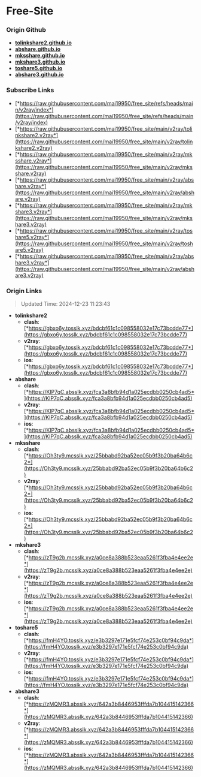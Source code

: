 # Free-Site

### Origin Github

- [**tolinkshare2.github.io**](https://github.com/tolinkshare2/tolinkshare2.github.io)
- [**abshare.github.io**](https://github.com/abshare/abshare.github.io)
- [**mksshare.github.io**](https://github.com/mksshare/mksshare.github.io)
- [**mkshare3.github.io**](https://github.com/mkshare3/mkshare3.github.io)
- [**toshare5.github.io**](https://github.com/toshare5/toshare5.github.io)
- [**abshare3.github.io**](https://github.com/abshare3/abshare3.github.io)

### Subscribe Links

- [*https://raw.githubusercontent.com/mai19950/free_site/refs/heads/main/v2ray/index*](https://raw.githubusercontent.com/mai19950/free_site/refs/heads/main/v2ray/index)
- [*https://raw.githubusercontent.com/mai19950/free_site/main/v2ray/tolinkshare2.v2ray*](https://raw.githubusercontent.com/mai19950/free_site/main/v2ray/tolinkshare2.v2ray)
- [*https://raw.githubusercontent.com/mai19950/free_site/main/v2ray/mksshare.v2ray*](https://raw.githubusercontent.com/mai19950/free_site/main/v2ray/mksshare.v2ray)
- [*https://raw.githubusercontent.com/mai19950/free_site/main/v2ray/abshare.v2ray*](https://raw.githubusercontent.com/mai19950/free_site/main/v2ray/abshare.v2ray)
- [*https://raw.githubusercontent.com/mai19950/free_site/main/v2ray/mkshare3.v2ray*](https://raw.githubusercontent.com/mai19950/free_site/main/v2ray/mkshare3.v2ray)
- [*https://raw.githubusercontent.com/mai19950/free_site/main/v2ray/toshare5.v2ray*](https://raw.githubusercontent.com/mai19950/free_site/main/v2ray/toshare5.v2ray)
- [*https://raw.githubusercontent.com/mai19950/free_site/main/v2ray/abshare3.v2ray*](https://raw.githubusercontent.com/mai19950/free_site/main/v2ray/abshare3.v2ray)

### Origin Links

> Updated Time: 2024-12-23 11:23:43

- **tolinkshare2**
  - **clash**: [*https://gbxo6y.tosslk.xyz/bdcbf61c1c098558032e17c73bcdde77*](https://gbxo6y.tosslk.xyz/bdcbf61c1c098558032e17c73bcdde77)
  - **v2ray**: [*https://gbxo6y.tosslk.xyz/bdcbf61c1c098558032e17c73bcdde77*](https://gbxo6y.tosslk.xyz/bdcbf61c1c098558032e17c73bcdde77)
  - **ios**: [*https://gbxo6y.tosslk.xyz/bdcbf61c1c098558032e17c73bcdde77*](https://gbxo6y.tosslk.xyz/bdcbf61c1c098558032e17c73bcdde77)
- **abshare**
  - **clash**: [*https://KlP7qC.absslk.xyz/fca3a8bfb94d1a025ecdbb0250cb4ad5*](https://KlP7qC.absslk.xyz/fca3a8bfb94d1a025ecdbb0250cb4ad5)
  - **v2ray**: [*https://KlP7qC.absslk.xyz/fca3a8bfb94d1a025ecdbb0250cb4ad5*](https://KlP7qC.absslk.xyz/fca3a8bfb94d1a025ecdbb0250cb4ad5)
  - **ios**: [*https://KlP7qC.absslk.xyz/fca3a8bfb94d1a025ecdbb0250cb4ad5*](https://KlP7qC.absslk.xyz/fca3a8bfb94d1a025ecdbb0250cb4ad5)
- **mksshare**
  - **clash**: [*https://Oh3ty9.mcsslk.xyz/25bbabd92ba52ec05b9f3b20ba64b6c2*](https://Oh3ty9.mcsslk.xyz/25bbabd92ba52ec05b9f3b20ba64b6c2)
  - **v2ray**: [*https://Oh3ty9.mcsslk.xyz/25bbabd92ba52ec05b9f3b20ba64b6c2*](https://Oh3ty9.mcsslk.xyz/25bbabd92ba52ec05b9f3b20ba64b6c2)
  - **ios**: [*https://Oh3ty9.mcsslk.xyz/25bbabd92ba52ec05b9f3b20ba64b6c2*](https://Oh3ty9.mcsslk.xyz/25bbabd92ba52ec05b9f3b20ba64b6c2)
- **mkshare3**
  - **clash**: [*https://zT9g2b.mcsslk.xyz/a0ce8a388b523eaa5261f3fba4e4ee2e*](https://zT9g2b.mcsslk.xyz/a0ce8a388b523eaa5261f3fba4e4ee2e)
  - **v2ray**: [*https://zT9g2b.mcsslk.xyz/a0ce8a388b523eaa5261f3fba4e4ee2e*](https://zT9g2b.mcsslk.xyz/a0ce8a388b523eaa5261f3fba4e4ee2e)
  - **ios**: [*https://zT9g2b.mcsslk.xyz/a0ce8a388b523eaa5261f3fba4e4ee2e*](https://zT9g2b.mcsslk.xyz/a0ce8a388b523eaa5261f3fba4e4ee2e)
- **toshare5**
  - **clash**: [*https://fmH4YO.tosslk.xyz/e3b3297e171e5fcf74e253c0bf94c9da*](https://fmH4YO.tosslk.xyz/e3b3297e171e5fcf74e253c0bf94c9da)
  - **v2ray**: [*https://fmH4YO.tosslk.xyz/e3b3297e171e5fcf74e253c0bf94c9da*](https://fmH4YO.tosslk.xyz/e3b3297e171e5fcf74e253c0bf94c9da)
  - **ios**: [*https://fmH4YO.tosslk.xyz/e3b3297e171e5fcf74e253c0bf94c9da*](https://fmH4YO.tosslk.xyz/e3b3297e171e5fcf74e253c0bf94c9da)
- **abshare3**
  - **clash**: [*https://zMQMR3.absslk.xyz/642a3b8446953fffda7b104415142366*](https://zMQMR3.absslk.xyz/642a3b8446953fffda7b104415142366)
  - **v2ray**: [*https://zMQMR3.absslk.xyz/642a3b8446953fffda7b104415142366*](https://zMQMR3.absslk.xyz/642a3b8446953fffda7b104415142366)
  - **ios**: [*https://zMQMR3.absslk.xyz/642a3b8446953fffda7b104415142366*](https://zMQMR3.absslk.xyz/642a3b8446953fffda7b104415142366)
